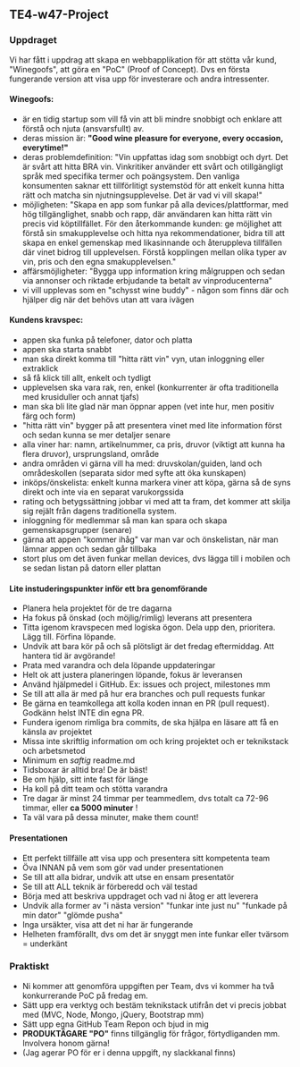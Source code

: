 ## TE4-w47-Project

### Uppdraget
Vi har fått i uppdrag att skapa en webbapplikation för att stötta vår kund, "Winegoofs", att göra en "PoC" (Proof of Concept).
Dvs en första fungerande version att visa upp för investerare och andra intressenter.

#### Winegoofs: 
- är en tidig startup som vill få vin att bli mindre snobbigt och enklare att förstå och njuta (ansvarsfullt) av.
- deras mission är: **"Good wine pleasure for everyone, every occasion, everytime!"**
- deras problemdefinition: "Vin uppfattas idag som snobbigt och dyrt. Det är svårt att hitta BRA vin. Vinkritiker använder ett svårt och otillgängligt språk med specifika termer och poängsystem. Den vanliga konsumenten saknar ett tillförlitigt systemstöd för att enkelt kunna hitta rätt och matcha sin njutningsupplevelse. Det är vad vi vill skapa!"
- möjligheten: "Skapa en app som funkar på alla devices/plattformar, med hög tillgänglighet, snabb och rapp, där användaren kan hitta rätt vin precis vid köptillfället. För den återkommande kunden: ge möjlighet att förstå sin smakupplevelse och hitta nya rekommendationer, bidra till att skapa en enkel gemenskap med likasinnande och återuppleva tillfällen där vinet bidrog till upplevelsen. Förstå kopplingen mellan olika typer av vin, pris och den egna smakupplevelsen."
- affärsmöjligheter: "Bygga upp information kring målgruppen och sedan via annonser och riktade erbjudande ta betalt av vinproducenterna"
- vi vill upplevas som en "schysst wine buddy" - någon som finns där och hjälper dig när det behövs utan att vara ivägen

#### Kundens kravspec:
- appen ska funka på telefoner, dator och platta
- appen ska starta snabbt
- man ska direkt komma till "hitta rätt vin" vyn, utan inloggning eller extraklick
- så få klick till allt, enkelt och tydligt
- upplevelsen ska vara rak, ren, enkel (konkurrenter är ofta traditionella med krusiduller och annat tjafs)
- man ska bli lite glad när man öppnar appen (vet inte hur, men positiv färg och form)
- "hitta rätt vin" bygger på att presentera vinet med lite information först och sedan kunna se mer detaljer senare
- alla viner har: namn, artikelnummer, ca pris, druvor (viktigt att kunna ha flera druvor), ursprungsland, område
- andra områden vi gärna vill ha med: druvskolan/guiden, land och områdeskollen (separata sidor med syfte att öka kunskapen)
- inköps/önskelista: enkelt kunna markera viner att köpa, gärna så de syns direkt och inte via en separat varukorgssida
- rating och betygssättning jobbar vi med att ta fram, det kommer att skilja sig rejält från dagens traditionella system.
- inloggning för medlemmar så man kan spara och skapa gemenskapsgrupper (senare)
- gärna att appen "kommer ihåg" var man var och önskelistan, när man lämnar appen och sedan går tillbaka
- stort plus om det även funkar mellan devices, dvs lägga till i mobilen och se sedan listan på datorn eller plattan

#### Lite instuderingspunkter inför ett bra genomförande
- Planera hela projektet för de tre dagarna
- Ha fokus på önskad (och möjlig/rimlig) leverans att presentera
- Titta igenom kravspecen med logiska ögon. Dela upp den, prioritera. Lägg till. Förfina löpande. 
- Undvik att bara kör på och så plötsligt är det fredag eftermiddag. Att hantera tid är avgörande!
- Prata med varandra och dela löpande uppdateringar
- Helt ok att justera planeringen löpande, fokus är leveransen
- Använd hjälpmedel i GitHub. Ex: issues och project, milestones mm
- Se till att alla är med på hur era branches och pull requests funkar
- Be gärna en teamkollega att kolla koden innan en PR (pull request). Godkänn helst INTE din egna PR.
- Fundera igenom rimliga bra commits, de ska hjälpa en läsare att få en känsla av projektet
- Missa inte skriftlig information om och kring projektet och er teknikstack och arbetsmetod
- Minimum en *saftig* readme.md
- Tidsboxar är alltid bra! De är bäst!
- Be om hjälp, sitt inte fast för länge
- Ha koll på ditt team och stötta varandra
- Tre dagar är minst 24 timmar per teammedlem, dvs totalt ca 72-96 timmar, eller **ca 5000 minuter** !
- Ta väl vara på dessa minuter, make them count!

#### Presentationen
- Ett perfekt tillfälle att visa upp och presentera sitt kompetenta team
- Öva INNAN på vem som gör vad under presentationen
- Se till att alla bidrar, undvik att utse en ensam presentatör
- Se till att ALL teknik är förberedd och väl testad
- Börja med att beskriva uppdraget och vad ni åtog er att leverera
- Undvik alla former av "i nästa version" "funkar inte just nu" "funkade på min dator" "glömde pusha"
- Inga ursäkter, visa att det ni har är fungerande
- Helheten framförallt, dvs om det är snyggt men inte funkar eller tvärsom = underkänt

### Praktiskt
- Ni kommer att genomföra uppgiften per Team, dvs vi kommer ha två konkurrerande PoC på fredag em.
- Sätt upp era verktyg och bestäm teknikstack utifrån det vi precis jobbat med (MVC, Node, Mongo, jQuery, Bootstrap mm)
- Sätt upp egna GitHub Team Repon och bjud in mig
- **PRODUKTÄGARE "PO"** finns tillgänglig för frågor, förtydliganden mm. Involvera honom gärna!
- (Jag agerar PO för er i denna uppgift, ny slackkanal finns)
